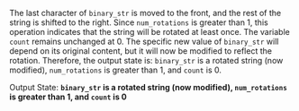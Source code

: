 The last character of `binary_str` is moved to the front, and the rest of the string is shifted to the right. Since `num_rotations` is greater than 1, this operation indicates that the string will be rotated at least once. The variable `count` remains unchanged at 0. The specific new value of `binary_str` will depend on its original content, but it will now be modified to reflect the rotation. Therefore, the output state is: `binary_str` is a rotated string (now modified), `num_rotations` is greater than 1, and `count` is 0.

Output State: **`binary_str` is a rotated string (now modified), `num_rotations` is greater than 1, and `count` is 0**